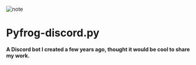 ![note](https://img.shields.io/badge/Maintained-Yes-green.svg)

# Pyfrog-discord.py
**A Discord bot I created a few years ago, thought it would be cool to share my work.**
